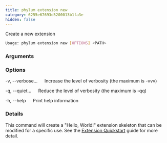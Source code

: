 ```yaml
---
title: phylum extension new
category: 6255e67693d5200013b1fa3e
hidden: false
---
```


Create a new extension

```sh
Usage: phylum extension new [OPTIONS] <PATH>
```

### Arguments

<PATH>

### Options

-v, --verbose...
&emsp; Increase the level of verbosity (the maximum is -vvv)

-q, --quiet...
&emsp; Reduce the level of verbosity (the maximum is -qq)

-h, --help
&emsp; Print help information

### Details

This command will create a "Hello, World!" extension skeleton that can be
modified for a specific use. See the [Extension Quickstart] guide for more
detail.

[Extension Quickstart]: https://docs.phylum.io/docs/extension_quickstart
